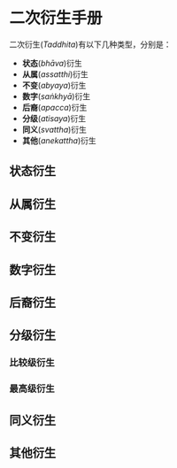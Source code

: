 # 二次衍生手册

二次衍生(*Taddhita*)有以下几种类型，分别是：
- **状态**(*bhāva*)衍生
- **从属**(*assatthi*)衍生
- **不变**(*abyaya*)衍生
- **数字**(*saṅkhyā*)衍生
- **后裔**(*apacca*)衍生
- **分级**(*atisaya*)衍生
- **同义**(*svattha*)衍生
- **其他**(*anekattha*)衍生
## 状态衍生

## 从属衍生

## 不变衍生

## 数字衍生

## 后裔衍生

## 分级衍生

### 比较级衍生

### 最高级衍生

## 同义衍生

## 其他衍生